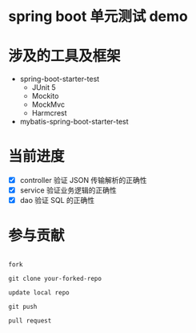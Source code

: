 # spring boot 单元测试 demo

# 涉及的工具及框架
- spring-boot-starter-test
    - JUnit 5
    - Mockito
    - MockMvc
    - Harmcrest
- mybatis-spring-boot-starter-test


# 当前进度
- [x] controller 验证 JSON 传输解析的正确性
- [x] service 验证业务逻辑的正确性
- [x] dao 验证 SQL 的正确性

# 参与贡献

```shell

fork

git clone your-forked-repo

update local repo

git push

pull request

```
